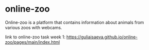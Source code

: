# online-zoo
 Online-zoo is a platform that contains information about animals from various zoos with webcams.

 link to online-zoo task week 1: https://guliaisaeva.github.io/online-zoo/pages/main/index.html